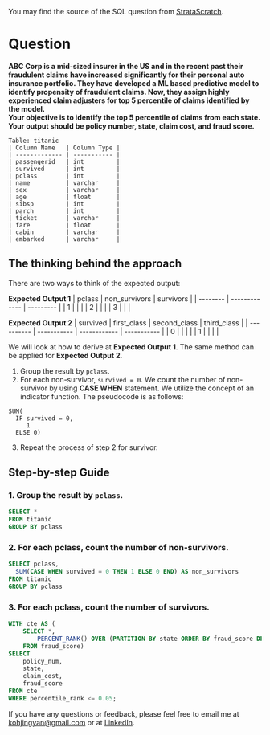 You may find the source of the SQL question from [StrataScratch](https://platform.stratascratch.com/coding/10303-top-percentile-fraud?code_type=1).

# Question

**ABC Corp is a mid-sized insurer in the US and in the recent past their fraudulent claims have increased significantly for their personal auto insurance portfolio. They have developed a ML based predictive model to identify propensity of fraudulent claims. Now, they assign highly experienced claim adjusters for top 5 percentile of claims identified by the model.\
Your objective is to identify the top 5 percentile of claims from each state. Your output should be policy number, state, claim cost, and fraud score.**


````
Table: titanic
| Column Name   | Column Type |
| ------------- | ----------- |
| passengerid   | int         |
| survived      | int         |
| pclass        | int         |
| name          | varchar     |
| sex           | varchar     |
| age           | float       |
| sibsp         | int         |
| parch         | int         |
| ticket        | varchar     |
| fare          | float       |
| cabin         | varchar     |
| embarked      | varchar     |
````

## The thinking behind the approach
There are two ways to think of the expected output:

**Expected Output 1**
| pclass   | non_survivors | survivors |
| -------- | ------------- | --------- |
| 1        |               |           |
| 2        |               |           |
| 3        |               |           |

**Expected Output 2**
| survived   | first_class | second_class | third_class |
| ---------- | ----------- | ------------ | ----------- |
| 0          |             |              |             |
| 1          |             |              |             |

We will look at how to derive at **Expected Output 1**. The same method can be applied for **Expected Output 2**.
1. Group the result by `pclass`.
2. For each non-survivor, `survived = 0`. We count the number of non-survivor by using **CASE WHEN** statement. We utilize the concept of an indicator function. The pseudocode is as follows:
````
SUM(
  IF survived = 0,
     1
  ELSE 0)
````

3. Repeat the process of step 2 for survivor.


## Step-by-step Guide
### 1. Group the result by `pclass`.

````sql
SELECT *
FROM titanic
GROUP BY pclass
````

### 2. For each pclass, count the number of non-survivors.

````sql
SELECT pclass, 
  SUM(CASE WHEN survived = 0 THEN 1 ELSE 0 END) AS non_survivors
FROM titanic
GROUP BY pclass

````

### 3. For each pclass, count the number of survivors.

````sql
WITH cte AS (
	SELECT *, 
		PERCENT_RANK() OVER (PARTITION BY state ORDER BY fraud_score DESC) percentile_rank
	FROM fraud_score)
SELECT 
	policy_num, 
	state, 
	claim_cost, 
	fraud_score
FROM cte
WHERE percentile_rank <= 0.05;

````

If you have any questions or feedback, please feel free to email me at kohjingyan@gmail.com or at [LinkedIn](https://www.linkedin.com/in/koh-jing-yan/).
